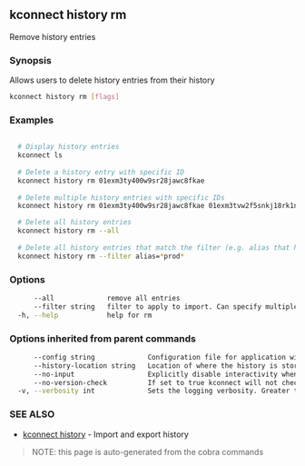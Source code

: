 ## kconnect history rm

Remove history entries

### Synopsis


Allows users to delete history entries from their history


```bash
kconnect history rm [flags]
```

### Examples

```bash

  # Display history entries
  kconnect ls
  
  # Delete a history entry with specific ID
  kconnect history rm 01exm3ty400w9sr28jawc8fkae
  
  # Delete multiple history entries with specific IDs
  kconnect history rm 01exm3ty400w9sr28jawc8fkae 01exm3tvw2f5snkj18rk1ngmyb

  # Delete all history entries
  kconnect history rm --all
  
  # Delete all history entries that match the filter (e.g. alias that have "prod" in them)
  kconnect history rm --filter alias=*prod*

```

### Options

```bash
      --all             remove all entries
      --filter string   filter to apply to import. Can specify multiple filters by using commas, and supports wilcards (*)
  -h, --help            help for rm
```

### Options inherited from parent commands

```bash
      --config string             Configuration file for application wide defaults. (default "$HOME/.kconnect/config.yaml")
      --history-location string   Location of where the history is stored. (default "$HOME/.kconnect/history.yaml")
      --no-input                  Explicitly disable interactivity when running in a terminal
      --no-version-check          If set to true kconnect will not check for a newer version
  -v, --verbosity int             Sets the logging verbosity. Greater than 0 is debug and greater than 9 is trace.
```

### SEE ALSO

* [kconnect history](history.md)	 - Import and export history


> NOTE: this page is auto-generated from the cobra commands
